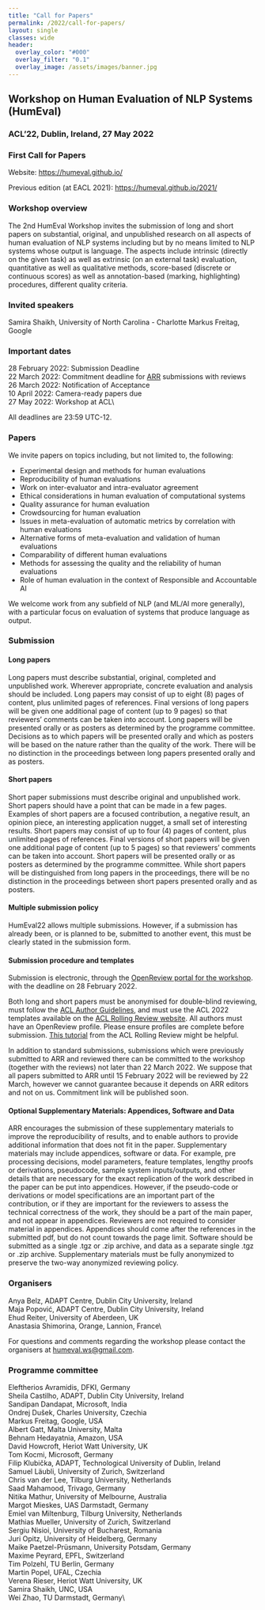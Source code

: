 ```yaml
---
title: "Call for Papers"
permalink: /2022/call-for-papers/
layout: single
classes: wide
header:
  overlay_color: "#000"
  overlay_filter: "0.1"
  overlay_image: /assets/images/banner.jpg
---
```


## Workshop on Human Evaluation of NLP Systems (HumEval)
### ACL’22, Dublin, Ireland, 27 May 2022
### First Call for Papers

Website: <https://humeval.github.io/>

Previous edition (at EACL 2021): <https://humeval.github.io/2021/>

### Workshop overview

The 2nd HumEval Workshop invites the submission of long and short papers on substantial, original, and unpublished research on all aspects of human evaluation of NLP systems including but by no means limited to NLP systems whose output is language. The aspects include intrinsic (directly on the given task) as well as extrinsic (on an external task) evaluation, quantitative as well as qualitative methods, score-based (discrete or continuous scores) as well as annotation-based (marking, highlighting) procedures, different quality criteria.

### Invited speakers

Samira Shaikh, University of North Carolina - Charlotte 
Markus Freitag, Google

### Important dates

28 February 2022: Submission Deadline\
22 March 2022: Commitment deadline for [ARR](https://aclrollingreview.org/) submissions with reviews\
26 March 2022: Notification of Acceptance\
10 April 2022: Camera-ready papers due\
27 May 2022: Workshop at ACL\


All deadlines are 23:59 UTC-12.


### Papers

We invite papers on topics including, but not limited to, the following:

* Experimental design and methods for human evaluations
* Reproducibility of human evaluations
* Work on inter-evaluator and intra-evaluator agreement
* Ethical considerations in human evaluation of computational systems
* Quality assurance for human evaluation
* Crowdsourcing for human evaluation
* Issues in meta-evaluation of automatic metrics by correlation with human evaluations
* Alternative forms of meta-evaluation and validation of human evaluations
* Comparability of different human evaluations
* Methods for assessing the quality and the reliability of human evaluations
* Role of human evaluation in the context of Responsible and Accountable AI

We welcome work from any subfield of NLP (and ML/AI more generally), with a particular focus on evaluation of systems that produce language as output.

### Submission

#### Long papers
Long papers must describe substantial, original, completed and unpublished work. Wherever appropriate, concrete evaluation and analysis should be included. Long papers may consist of up to eight (8) pages of content, plus unlimited pages of references. Final versions of long papers will be given one additional page of content (up to 9 pages) so that reviewers’ comments can be taken into account. Long papers will be presented orally or as posters as determined by the programme committee. Decisions as to which papers will be presented orally and which as posters will be based on the nature rather than the quality of the work. There will be no distinction in the proceedings between long papers presented orally and as posters.

#### Short papers
Short paper submissions must describe original and unpublished work. Short papers should have a point that can be made in a few pages. Examples of short papers are a focused contribution, a negative result, an opinion piece, an interesting application nugget, a small set of interesting results. Short papers may consist of up to four (4) pages of content, plus unlimited pages of references. Final versions of short papers will be given one additional page of content (up to 5 pages) so that reviewers’ comments can be taken into account. Short papers will be presented orally or as posters as determined by the programme committee. While short papers will be distinguished from long papers in the proceedings, there will be no distinction in the proceedings between short papers presented orally and as posters.

#### Multiple submission policy
HumEval22 allows multiple submissions. However, if a submission has already been, or is planned to be, submitted to another event, this must be clearly stated in the submission form.

#### Submission procedure and templates

Submission is electronic, through the [OpenReview portal for the workshop](https://openreview.net/group?id=aclweb.org/ACL/2022/Workshop/HumEval).
with the deadline on 28 February 2022.

Both long and short papers must be anonymised for double-blind reviewing, must follow the [ACL Author Guidelines](https://www.aclweb.org/adminwiki/index.php?title=ACL_Author_Guidelines), and must use the ACL 2022 templates available on the [ACL Rolling Review website](https://aclrollingreview.org/cfp).
All authors must have an OpenReview profile. Please ensure profiles are complete before submission. [This tutorial](https://docs.google.com/presentation/d/1kJeoAfwbnFapUN0ySLSoOm11-2odz48DGS1DEzNs03k/edit#slide=id.gcfa2063058_0_0) from the ACL Rolling Review might be helpful. 

In addition to standard submissions, submissions which were previously submitted to ARR and reviewed there can be committed to the workshop (together with the reviews) not later than 22 March 2022. We suppose that all papers submitted to ARR until 15 February 2022 will be reviewed by 22 March, however we cannot guarantee because it depends on ARR editors and not on us. Commitment link will be published soon.

#### Optional Supplementary Materials: Appendices, Software and Data
ARR encourages the submission of these supplementary materials to improve the reproducibility of results, and to enable authors to provide additional information that does not fit in the paper. Supplementary materials may include appendices, software or data. For example, pre processing decisions, model parameters, feature templates, lengthy proofs or derivations, pseudocode, sample system inputs/outputs, and other details that are necessary for the exact replication of the work described in the paper can be put into appendices. However, if the pseudo-code or derivations or model specifications are an important part of the contribution, or if they are important for the reviewers to assess the technical correctness of the work, they should be a part of the main paper, and not appear in appendices. Reviewers are not required to consider material in appendices.
Appendices should come after the references in the submitted pdf, but do not count towards the page limit. Software should be submitted as a single .tgz or .zip archive, and data as a separate single .tgz or .zip archive. Supplementary materials must be fully anonymized to preserve the two-way anonymized reviewing policy.

### Organisers

Anya Belz, ADAPT Centre, Dublin City University, Ireland\
Maja Popović, ADAPT Centre, Dublin City University, Ireland\
Ehud Reiter, University of Aberdeen, UK\
Anastasia Shimorina, Orange, Lannion, France\

For questions and comments regarding the workshop please contact the organisers at <humeval.ws@gmail.com>.

### Programme committee
Eleftherios Avramidis, DFKI, Germany\
Sheila Castilho, ADAPT, Dublin City University, Ireland\
Sandipan Dandapat, Microsoft, India\
Ondrej Dušek, Charles University, Czechia\
Markus Freitag, Google, USA\
Albert Gatt, Malta University, Malta\
Behnam Hedayatnia, Amazon, USA\
David Howcroft, Heriot Watt University, UK\
Tom Kocmi, Microsoft, Germany\
Filip Klubička, ADAPT, Technological University of Dublin, Ireland\
Samuel Läubli, University of Zurich, Switzerland\
Chris van der Lee, Tilburg University, Netherlands\
Saad Mahamood, Trivago, Germany\
Nitika Mathur, University of Melbourne, Australia\
Margot Mieskes, UAS Darmstadt, Germany\
Emiel van Miltenburg, Tilburg University, Netherlands\
Mathias Mueller, University of Zurich, Switzerland\
Sergiu Nisioi, University of Bucharest, Romania\
Juri Opitz, University of Heidelberg, Germany\
Maike Paetzel-Prüsmann, University Potsdam, Germany\
Maxime Peyrard, EPFL, Switzerland\
Tim Polzehl, TU Berlin, Germany\
Martin Popel, UFAL, Czechia\
Verena Rieser, Heriot Watt University, UK\
Samira Shaikh, UNC, USA\
Wei Zhao, TU Darmstadt, Germany\
